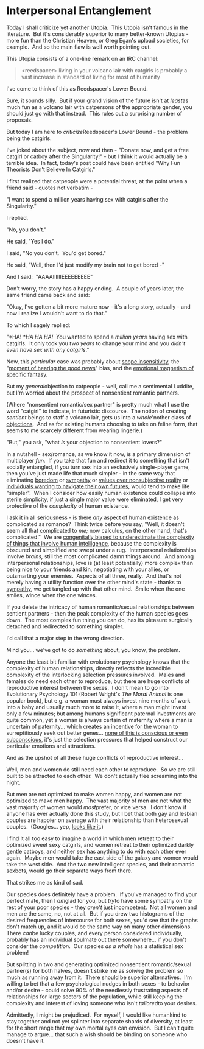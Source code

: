
# Interpersonal Entanglement

Today I shall criticize yet another Utopia.  This Utopia isn't
famous in the literature.  But it's considerably superior to many
better-known Utopias - more fun than the Christian Heaven, or Greg
Egan's upload societies, for example.  And so the main flaw is well
worth pointing out.

This Utopia consists of a one-line remark on an IRC channel:

> <reedspacer\> living in your volcano lair with catgirls is probably
> a vast increase in standard of living for most of humanity

I've come to think of this as Reedspacer's Lower Bound.

Sure, it sounds silly.  But if your grand vision of the future
isn't at *least*as much fun as a volcano lair with catpersons of
the appropriate gender, you should just go with that instead.  This
rules out a surprising number of proposals.

But today I am here to *criticize*Reedspacer's Lower Bound - the
problem being the catgirls.

I've joked about the subject, now and then - "Donate now, and get a
free catgirl or catboy after the Singularity!" - but I think it
would actually be a terrible idea.  In fact, today's post could
have been entitled "Why Fun Theorists Don't Believe In Catgirls."



I first realized that catpeople were a potential threat, at the
point when a friend said - quotes not verbatim -

"I want to spend a million years having sex with catgirls after the
Singularity."

I replied,

"No, you don't."

He said, "Yes I do."

I said, "No you don't.  You'd get bored."

He said, "Well, then I'd just modify my brain not to get bored -"

And I said:  "AAAAIIIIIIEEEEEEEEE"

Don't worry, the story has a happy ending.  A couple of years
later, the same friend came back and said:

"Okay, I've gotten a bit more mature now - it's a long story,
actually - and now I realize I wouldn't want to do that."

To which I sagely replied:

"*HA! **HA HA HA!*  You wanted to spend a *million years* having
sex with catgirls.  It only took you *two years* to change your
mind and you *didn't even have sex with any catgirls*."

Now, this *particular* case was probably about
[scope insensitivity](/lw/hw/scope_insensitivity/), the
"[moment of hearing the good news](/lw/wv/prolegomena_to_a_theory_of_fun/)"
bias, and the
[emotional magnetism of specific fantasy](/lw/xp/seduced_by_imagination/).

But my *general*objection to catpeople - well, call me a
sentimental Luddite, but I'm worried about the prospect of
nonsentient romantic partners.

(Where "nonsentient romantic/sex partner" is pretty much what I use
the word "catgirl" to indicate, in futuristic discourse.  The
notion of creating *sentient* beings to staff a volcano lair, gets
us into a *whole*'nother class of
[objections](/lw/x5/nonsentient_optimizers/).  And as for existing
humans choosing to take on feline form, that seems to me scarcely
different from wearing lingerie.)

"But," you ask, "what *is* your objection to nonsentient lovers?"

In a nutshell - sex/romance, as we know it now, is a primary
dimension of multiplayer *fun.*  If you take that fun and redirect
it to something that isn't socially entangled, if you turn sex into
an exclusively single-player game, then you've just made life that
much simpler - in the same way that eliminating
[boredom](/lw/xr/in_praise_of_boredom/) or
[sympathy](/lw/xs/sympathetic_minds/) or
[values over nonsubjective reality](/lw/lb/not_for_the_sake_of_happiness_alone/)
or
[individuals wanting to navigate their own futures](/lw/xb/free_to_optimize/),
would tend to make life "simpler".  When I consider how easily
human existence could collapse into sterile simplicity, if just a
single major value were eliminated, I get very protective of the
*complexity* of human existence.

I ask it in all seriousness - is there *any* aspect of human
existence as complicated as romance?  Think twice before you say,
"Well, it doesn't seem all that complicated to *me;* now calculus,
on the other hand, that's complicated."  We are
[congenitally biased to underestimate the complexity of things that involve human intelligence](/lw/jp/occams_razor/),
because the complexity is obscured and simplified and swept under a
rug.  Interpersonal relationships involve *brains,* still the most
complicated damn things around.  And among interpersonal
relationships, love is (at least potentially) more complex than
being nice to your friends and kin, negotiating with your allies,
or outsmarting your enemies.  Aspects of all three, really.  And
that's not merely having a utility function over the other mind's
state - thanks to [sympathy](/lw/xs/sympathetic_minds/), we get
tangled up with that other mind.  Smile when the one smiles, wince
when the one winces.

If you delete the intricacy of human romantic/sexual relationships
between sentient partners - then the peak complexity of the human
species goes down.  The most complex fun thing you can do, has its
pleasure surgically detached and redirected to something simpler.

I'd call that a major step in the wrong direction.

Mind you... we've got to do *something* about, you know, the
problem.

Anyone the least bit familiar with evolutionary psychology knows
that the complexity of human relationships, directly reflects the
incredible complexity of the interlocking selection pressures
involved.  Males and females do need each other to reproduce, but
there are huge conflicts of reproductive interest between the
sexes.  I don't mean to go into Evolutionary Psychology 101 (Robert
Wright's *The Moral Animal* is one popular book), but e.g. a woman
must always invest nine months of work into a baby and usually much
more to raise it, where a man might invest only a few minutes; but
among humans significant paternal investments are quite common, yet
a woman is always certain of maternity where a man is uncertain of
paternity... which creates an incentive for the woman to
surreptitiously seek out better genes...
[none of this is conscious or even subconscious](/lw/l1/evolutionary_psychology/),
it's just the selection pressures that helped construct our
particular emotions and attractions.

And as the upshot of all these huge conflicts of reproductive
interest...

Well, men and women do still need each other to reproduce.  So we
are still built to be attracted to each other.  We don't actually
flee screaming into the night.

But men are not optimized to make women happy, and women are not
optimized to make men happy.  The vast majority of men are not what
the vast majority of women would *most*prefer, or vice versa.  I
don't know if anyone has ever actually done this study, but I bet
that both gay and lesbian couples are happier on average with their
relationship than heterosexual couples.  (Googles... yep,
[looks like it](http://news.softpedia.com/news/Gay-and-Lesbian-Families-Are-Happier-than-Heterosexual-Ones-77094.shtml).)

I find it all too easy to imagine a world in which men retreat to
their optimized sweet sexy catgirls, and women retreat to their
optimized darkly gentle catboys, and neither sex has anything to do
with each other ever again.  Maybe men would take the east side of
the galaxy and women would take the west side.  And the two new
intelligent species, and their romantic sexbots, would go their
separate ways from there.

That strikes me as kind of sad.

Our species does definitely have a problem.  If you've managed to
find your perfect mate, then I *am*glad for you, but *try*to have
some sympathy on the rest of your poor species - they *aren't* just
incompetent.  Not all women and men are the same, no, not at all. 
But if you drew two histograms of the desired frequencies of
intercourse for both sexes, you'd see that the graphs don't match
up, and it would be the same way on many other dimensions.  There
*can*be lucky couples, and every person considered individually,
probably has an individual soulmate out there somewhere... if you
don't consider the *competition*.  Our species *as a whole* has a
statistical sex problem!

But splitting in two and generating optimized nonsentient
romantic/sexual partner(s) for both halves, doesn't strike me as
*solving* the problem so much as running away from it.  There
should be superior alternatives.  I'm willing to bet that a few
psychological nudges in both sexes - to behavior and/or desire -
could solve 90% of the needlessly frustrating aspects of
relationships for large sectors of the population, while still
keeping the complexity and interest of loving someone who isn't
*tailored*to your desires.

Admittedly, I might be prejudiced.  For myself, I would like
humankind to stay together and not yet splinter into separate
shards of diversity, at least for the short range that my own
mortal eyes can envision.  But I can't quite manage to argue...
that such a wish should be binding on someone who doesn't have it.
